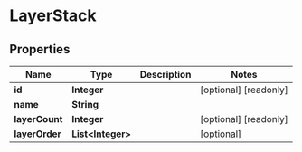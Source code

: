 

# LayerStack

## Properties

Name | Type | Description | Notes
------------ | ------------- | ------------- | -------------
**id** | **Integer** |  |  [optional] [readonly]
**name** | **String** |  | 
**layerCount** | **Integer** |  |  [optional] [readonly]
**layerOrder** | **List&lt;Integer&gt;** |  |  [optional]



